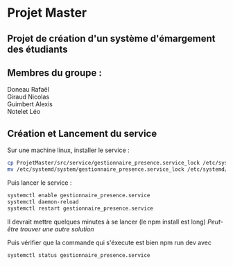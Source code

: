 # Projet Master

## Projet de création d'un système d'émargement des étudiants

## Membres du groupe :
Doneau Rafaël <br />
Giraud Nicolas <br />
Guimbert Alexis <br />
Notelet Léo <br />

## Création et Lancement du service

Sur une machine linux, installer le service :
```bash
cp ProjetMaster/src/service/gestionnaire_presence.service_lock /etc/systemd/system/
mv /etc/systemd/system/gestionnaire_presence.service_lock /etc/systemd/system/gestionnaire_presence.service
```

Puis lancer le service :
```bash
systemctl enable gestionnaire_presence.service
systemctl daemon-reload
systemctl restart gestionnaire_presence.service
```

Il devrait mettre quelques minutes à se lancer (le npm install est long)
*Peut-être trouver une autre solution*

Puis vérifier que la commande qui s'éxecute est bien npm run dev avec
```bash
systemctl status gestionnaire_presence.service
```